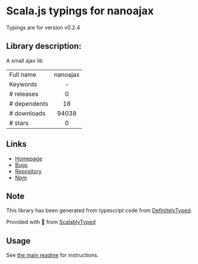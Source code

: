 
# Scala.js typings for nanoajax

Typings are for version v0.2.4

## Library description:
A small ajax lib

|                    |                 |
| ------------------ | :-------------: |
| Full name          | nanoajax |
| Keywords           | - |
| # releases         | 0 |
| # dependents       | 18 |
| # downloads        | 94038 |
| # stars            | 0 |

## Links
- [Homepage](https://github.com/yanatan16/nanoajax)
- [Bugs](https://github.com/yanatan16/nanoajax/issues)
- [Repository](https://github.com/yanatan16/nanoajax)
- [Npm](https://www.npmjs.com/package/nanoajax)
    


## Note
This library has been generated from typescript code from [DefinitelyTyped](https://definitelytyped.org).

Provided with :purple_heart: from [ScalablyTyped](https://github.com/oyvindberg/ScalablyTyped)

## Usage
See [the main readme](../../readme.md) for instructions.


